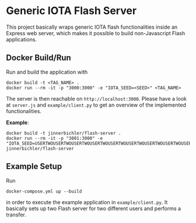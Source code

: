 # Generic IOTA Flash Server

This project basically wraps generic IOTA flash functionalities inside an Express web server, which makes it possible to build non-Javascript Flash applications.

## Docker Build/Run

Run and build the application with

```
docker build -t <TAG_NAME> .
docker run --rm -it -p "3000:3000" -e "IOTA_SEED=<SEED>" <TAG_NAME>
```

The server is then reachable on `http://localhost:3000`. Please have a look at `server.js` and `example/client.py` to get an overview of the implemented functionalities.

**Example**:

```
docker build -t jinnerbichler/flash-server .
docker run --rm -it -p "3001:3000" -e "IOTA_SEED=USERTWOUSERTWOUSERTWOUSERTWOUSERTWOUSERTWOUSERTWOUSERTWOUSERTWOUSERTWOUSERTWOUSER" jinnerbichler/flash-server
```

## Example Setup

Run

```
docker-compose.yml up --build
```

in order to execute the example application in `example/client.py`.
It basically sets up two Flash server for two different users and performs a transfer.
